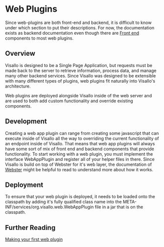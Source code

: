 # Web Plugins

<div class="alert alert-warning">
    Since web-plugins are both front-end and backend, it is difficult to know under which section to put their descriptions.  For now, the documentation exists as backend documentation even though there are <a href='../front-end/index.html'>Front end</a> components to most web plugins.
</div>

## Overview

Visallo is designed to be a Single Page Application, but requests must be made back to the server to retrieve information, process data, and manage many other backend services.  Since Visallo was designed to be extensible with many different types of plugins, web plugins fit naturally into Visallo's architecture.  

Web plugins are deployed alongside Visallo inside of the web server and are used to both add custom functionality and override existing components.

## Development

Creating a web app plugin can range from creating some javascript that can execute inside of Visallo all the way to overriding the current functionality of an endpoint inside of Visallo.  That means that web app plugins will always have some sort of mix of front end and backend components that provide functionality.  To start working with a web plugin, you must implement the interface WebAppPlugin and register all of your helper files in there.  Since Visallo is build on top of Webster for it's web layer, the documentation of [Webster](https://github.com/v5analytics/webster) might be helpful to read to understand more about how it works.

## Deployment

To ensure that your web plugin is deployed, it needs to be loaded onto the classpath by adding it's fully qualified class name into the META-INF/services/org.visallo.web.WebAppPlugin file in a jar that is on the classpath.

## Further Reading

[Making your first web plugin](../../tutorials/webplugin.md)
